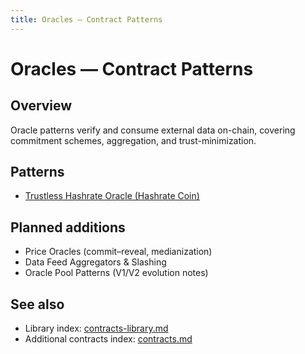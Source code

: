 ```yaml
---
title: Oracles — Contract Patterns
---
```


# Oracles — Contract Patterns

## Overview

Oracle patterns verify and consume external data on-chain, covering commitment schemes, aggregation, and trust-minimization.

## Patterns

- [Trustless Hashrate Oracle (Hashrate Coin)](pattern-hashrate-oracle.md)

## Planned additions

- Price Oracles (commit–reveal, medianization)
- Data Feed Aggregators & Slashing
- Oracle Pool Patterns (V1/V2 evolution notes)

## See also

- Library index: [contracts-library.md](contracts-library.md)
- Additional contracts index: [contracts.md](contracts.md)
